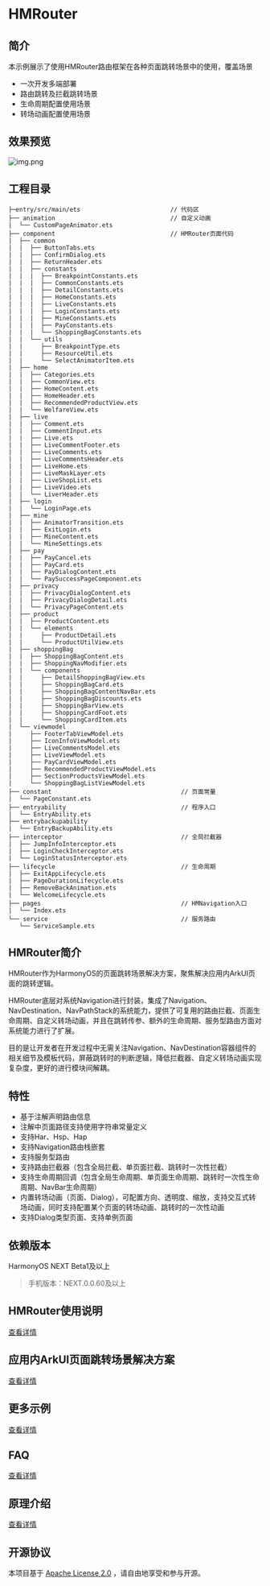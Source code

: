 # HMRouter
## 简介
本示例展示了使用HMRouter路由框架在各种页面跳转场景中的使用，覆盖场景

- 一次开发多端部署
- 路由跳转及拦截跳转场景
- 生命周期配置使用场景
- 转场动画配置使用场景

## 效果预览

![img.png](screenshots/img.png)

## 工程目录
```
├─entry/src/main/ets                         // 代码区
├── animation                                // 自定义动画
|  └── CustomPageAnimator.ets
├── component                                // HMRouter页面代码
|  ├── common
|  |  ├── ButtonTabs.ets
|  |  ├── ConfirmDialog.ets
|  |  ├── ReturnHeader.ets
|  |  ├── constants
|  |  |  ├── BreakpointConstants.ets
|  |  |  ├── CommonConstants.ets
|  |  |  ├── DetailConstants.ets
|  |  |  ├── HomeConstants.ets
|  |  |  ├── LiveConstants.ets
|  |  |  ├── LoginConstants.ets
|  |  |  ├── MineConstants.ets
|  |  |  ├── PayConstants.ets
|  |  |  └── ShoppingBagConstants.ets
|  |  └── utils
|  |     ├── BreakpointType.ets
|  |     ├── ResourceUtil.ets
|  |     └── SelectAnimatorItem.ets
|  ├── home
|  |  ├── Categories.ets
|  |  ├── CommonView.ets
|  |  ├── HomeContent.ets
|  |  ├── HomeHeader.ets
|  |  ├── RecommendedProductView.ets
|  |  └── WelfareView.ets
|  ├── live
|  |  ├── Comment.ets
|  |  ├── CommentInput.ets
|  |  ├── Live.ets
|  |  ├── LiveCommentFooter.ets
|  |  ├── LiveComments.ets
|  |  ├── LiveCommentsHeader.ets
|  |  ├── LiveHome.ets
|  |  ├── LiveMaskLayer.ets
|  |  ├── LiveShopList.ets
|  |  ├── LiveVideo.ets
|  |  └── LiverHeader.ets
|  ├── login
|  |  └── LoginPage.ets
|  ├── mine
|  |  ├── AnimatorTransition.ets
|  |  ├── ExitLogin.ets
|  |  ├── MineContent.ets
|  |  └── MineSettings.ets
|  ├── pay
|  |  ├── PayCancel.ets
|  |  ├── PayCard.ets
|  |  ├── PayDialogContent.ets
|  |  └── PaySuccessPageComponent.ets
|  ├── privacy
|  |  ├── PrivacyDialogContent.ets
|  |  ├── PrivacyDialogDetail.ets
|  |  └── PrivacyPageContent.ets
|  ├── product
|  |  ├── ProductContent.ets
|  |  └── elements
|  |     ├── ProductDetail.ets
|  |     └── ProductUtilView.ets
|  ├── shoppingBag
|  |  ├── ShoppingBagContent.ets
|  |  ├── ShoppingNavModifier.ets
|  |  └── components
|  |     ├── DetailShoppingBagView.ets
|  |     ├── ShoppingBagCard.ets
|  |     ├── ShoppingBagContentNavBar.ets
|  |     ├── ShoppingBagDiscounts.ets
|  |     ├── ShoppingBarView.ets
|  |     ├── ShoppingCardFoot.ets
|  |     └── ShoppingCardItem.ets
|  └── viewmodel
|     ├── FooterTabViewModel.ets
|     ├── IconInfoViewModel.ets
|     ├── LiveCommentsModel.ets
|     ├── LiveViewModel.ets
|     ├── PayCardViewModel.ets
|     ├── RecommendedProductViewModel.ets
|     ├── SectionProductsViewModel.ets
|     └── ShoppingBagListViewModel.ets
├── constant                                    // 页面常量
|  └── PageConstant.ets
├── entryability                                // 程序入口
|  └── EntryAbility.ets
├── entrybackupability
|  └── EntryBackupAbility.ets
├── interceptor                                 // 全局拦截器
|  ├── JumpInfoInterceptor.ets
|  ├── LoginCheckInterceptor.ets
|  └── LoginStatusInterceptor.ets
├── lifecycle                                   // 生命周期
|  ├── ExitAppLifecycle.ets
|  ├── PageDurationLifecycle.ets
|  ├── RemoveBackAnimation.ets
|  └── WelcomeLifecycle.ets
├── pages                                       // HMNavigation入口
|  └── Index.ets
└── service                                     // 服务路由
   └── ServiceSample.ets
```
## HMRouter简介

HMRouter作为HarmonyOS的页面跳转场景解决方案，聚焦解决应用内ArkUI页面的跳转逻辑。

HMRouter底层对系统Navigation进行封装，集成了Navigation、NavDestination、NavPathStack的系统能力，提供了可复用的路由拦截、页面生命周期、自定义转场动画，并且在跳转传参、额外的生命周期、服务型路由方面对系统能力进行了扩展。

目的是让开发者在开发过程中无需关注Navigation、NavDestination容器组件的相关细节及模板代码，屏蔽跳转时的判断逻辑，降低拦截器、自定义转场动画实现复杂度，更好的进行模块间解耦。

## 特性

- 基于注解声明路由信息
- 注解中页面路径支持使用字符串常量定义
- 支持Har、Hsp、Hap
- 支持Navigation路由栈嵌套
- 支持服务型路由
- 支持路由拦截器（包含全局拦截、单页面拦截、跳转时一次性拦截）
- 支持生命周期回调（包含全局生命周期、单页面生命周期、跳转时一次性生命周期、NavBar生命周期）
- 内置转场动画（页面、Dialog），可配置方向、透明度、缩放，支持交互式转场动画，同时支持配置某个页面的转场动画、跳转时的一次性动画
- 支持Dialog类型页面、支持单例页面

## 依赖版本

HarmonyOS NEXT Beta1及以上

> 手机版本：NEXT.0.0.60及以上

## HMRouter使用说明

[查看详情](https://gitee.com/hadss/hmrouter/blob/master/HMRouterLibrary/README.md)

## 应用内ArkUI页面跳转场景解决方案

[查看详情](https://gitee.com/hadss/hmrouter/blob/master/docs/Scene.md)

## 更多示例

[查看详情](https://gitee.com/hadss/hmrouter/tree/master/TestCases/Demo)

## FAQ

[查看详情](https://gitee.com/hadss/hmrouter/blob/master/docs/FAQ.md)

## 原理介绍

[查看详情](https://developer.huawei.com/consumer/cn/forum/topic/0207153170697988820?fid=0109140870620153026)

## 开源协议

本项目基于 [Apache License 2.0](https://gitee.com/hadss/hmrouter/blob/master/LICENSE) ，请自由地享受和参与开源。